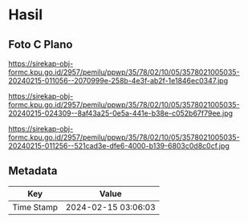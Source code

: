 # Hasil

## Foto C Plano

https://sirekap-obj-formc.kpu.go.id/2957/pemilu/ppwp/35/78/02/10/05/3578021005035-20240215-011056--2070999e-258b-4e3f-ab2f-1e1846ec0347.jpg

https://sirekap-obj-formc.kpu.go.id/2957/pemilu/ppwp/35/78/02/10/05/3578021005035-20240215-024309--8af43a25-0e5a-441e-b38e-c052b67f79ee.jpg

https://sirekap-obj-formc.kpu.go.id/2957/pemilu/ppwp/35/78/02/10/05/3578021005035-20240215-011256--521cad3e-dfe6-4000-b139-6803c0d8c0cf.jpg


## Metadata

| Key        | Value               |
| ---------- | ------------------- |
| Time Stamp | 2024-02-15 03:06:03 |



